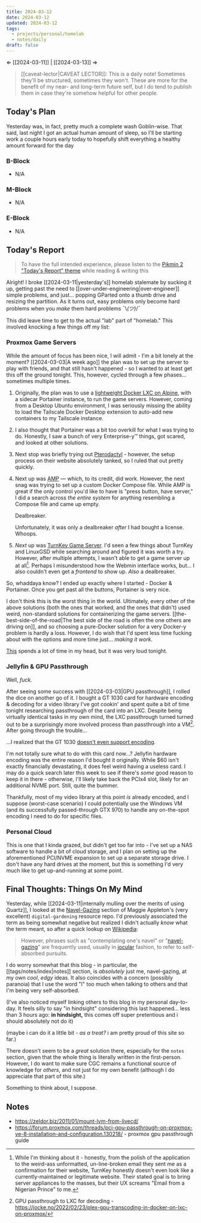 ```yaml
---
title: 2024-03-12
date: 2024-03-12
updated: 2024-03-12
tags:
  - projects/personal/homelab
  - notes/daily
draft: false
---
```

⇐ [[2024-03-11]] | [[2024-03-13]] ⇒

> [[caveat-lector|CAVEAT LECTOR]]: This is a daily note! Sometimes they'll be structured, sometimes they won't. These are more for the benefit of my near- and long-term future self, but I do tend to publish them in case they're somehow helpful for other people.

## Today's Plan

Yesterday was, in fact, pretty much a complete wash Goblin-wise. That said, last night I got an actual human amount of sleep, so I'll be starting work a couple hours early today to hopefully shift everything a healthy amount forward for the day

### B-Block

- N/A

### M-Block

- N/A

### E-Block

- N/A

## Today's Report

> To have the full intended experience, please listen to the [Pikmin 2 "Today's Report" theme](https://www.youtube.com/watch?v=l1fCmKZnq3U&list=PLwyW5mbdZMGN8mGTqvDhsBs37SW4TkHcw&index=85) while reading & writing this


Alright! I broke [[2024-03-11|yesterday's]] homelab stalemate by sucking it up, getting past the need to [[over-under-engineering|over-engineer]] simple problems, and just... popping GParted onto a thumb drive and resizing the partition. As it turns out, easy problems only become hard problems when you *make* them hard problems ¯\\_(ツ)_/¯

This did leave time to get to the actual "lab" part of "homelab." This involved knocking a few things off my list:

### Proxmox Game Servers

While the amount of focus has been nice, I will admit - I'm a bit lonely at the moment? [[2024-03-03|A week ago]] the plan was to set up the server to play with friends, and that still hasn't happened - so I wanted to at least get this off the ground tonight. This, however, cycled through a few phases... sometimes multiple times.

1. Originally, the plan was to use a [lightweight Docker LXC on Alpine](https://tteck.github.io/Proxmox/), with a sidecar Portainer instance, to run the game servers. However, coming from a Desktop Ubuntu environment, I was seriously missing the ability to load the Tailscale Docker Desktop extension to auto-add new containers to my Tailscale instance.
2. I also thought that Portainer was a bit too overkill for what I was trying to do. Honestly, I saw a bunch of very Enterprise-y™ things, got scared, and looked at other solutions.
3. Next stop was briefly trying out [Pterodactyl](https://pterodactyl.io/) - however, the setup process on their website absolutely tanked, so I ruled that out pretty quickly.
4. Next up was [AMP](https://cubecoders.com/AMP) — which, to its credit, did work. However, the next snag was trying to set up a custom Docker Compose file. While AMP is great if the only control you'd like to have is "press button, have server," I did a search across *the entire system* for anything resembling a Compose file and came up empty.
   
   Dealbreaker.
   
   Unfortunately, it was only a dealbreaker *after* I had bought a license. Whoops.
5. *Next* up was [TurnKey Game Server](https://www.turnkeylinux.org/). I'd seen a few things about TurnKey and LinuxGSD while searching around and figured it was worth a try. However, after multiple attempts, I wasn't able to get a game server up at all[^1]. Perhaps I misunderstood how the Webmin interface works, but... I also couldn't even get a *frontend* to show up. *Also* a dealbreaker.
   
So, whaddaya know? I ended up exactly where I started - Docker & Portainer. Once you get past all the buttons, Portainer is very nice.

I don't think this is the worst thing in the world. Ultimately, every other of the above solutions (both the ones that worked, and the ones that didn't) used weird, non-standard solutions for containerizing the game servers. [[the-best-side-of-the-road|The best side of the road is often the one others are driving on]], and so choosing a pure-Docker solution for a very Docker-y problem is hardly a loss. However, I do wish that I'd spent less time fucking about with the options and more time just... *making it work*.
   
[This](https://i.kym-cdn.com/entries/icons/original/000/036/712/rakecover.jpg) spends a lot of time in my head, but it was very loud tonight.

### Jellyfin & GPU Passthrough

Well, *fuck.*

After seeing some success with [[2024-03-03|GPU passthrough]], I rolled the dice on another go of it. I bought a GT 1030 card for hardware encoding & decoding for a video library I've got cookin' and spent quite a bit of time tonight researching passthrough of the card into an LXC. Despite being virtually identical tasks in my own mind, the LXC passthrough turned turned out to be a surprisingly more involved process than passthrough into a VM[^2]. After going through the trouble...

...I realized that the GT 1030 [doesn't even support encoding](https://arc.net/l/quote/zkiphdzw).

I'm not totally sure what to do with this card now...? Jellyfin hardware encoding was the entire reason I'd bought it originally. While $60 isn't exactly financially devastating, it does feel weird having a useless card. I may do a quick search later this week to see if there's *some* good reason to keep it in there - otherwise, I'll likely take back the PCIx4 slot, likely for an additional NVME port. Still, quite the bummer.

Thankfully, most of my video library at this point *is* already encoded, and I suppose (worst-case scenario) I could potentially use the Windows VM (and its successfully passed-through GTX 970) to handle any on-the-spot encoding I need to do for specific files.

### Personal Cloud

This is one that I kinda grazed, but didn't get too far into - I've set up a NAS software to handle a bit of cloud storage, and I plan on setting up the aforementioned PCI/NVME expansion to set up a separate storage drive. I don't have any hard drives at the moment, but this is something I'd very much like to get up-and-running at some point.

## Final Thoughts: Things On My Mind

Yesterday, while [[2024-03-11|internally mulling over the merits of using Quartz]], I looked at the [Navel-Gazing](https://github.com/MaggieAppleton/digital-gardeners?tab=readme-ov-file#theory-philosophy-and-navel-gazing) section of Maggie Appleton's (very excellent) `digital-gardening` resource repo. I'd previously associated the term as being somewhat negative but realized I didn't actually *know* what the term meant, so after a quick lookup on [Wikipedia](https://en.wikipedia.org/wiki/Navel_gazing):

> However, phrases such as "contemplating one's navel" or "[navel-gazing](https://en.wiktionary.org/wiki/navel-gazing "wikt:navel-gazing")" are frequently used, usually in [jocular](https://en.wikipedia.org/wiki/Jocular "Jocular") fashion, to refer to self-absorbed pursuits.

I do worry somewhat that this blog - in particular, the [[tags/notes/index|notes]] section, is *absolutely* just me, navel-gazing, at my own *cool*, *edgy* ideas. It also coincides with a concern (possibly paranoia) that I use the word "I" too much when talking to others and that I'm being very self-absorbed.

(I've also noticed myself linking others to this blog in my personal day-to-day. It feels silly to say "in hindsight" considering this last happened... less than 3 hours ago: **in hindsight,** this comes off super pretentious and i should absolutely not do it)

(maybe i can do it a little bit - *as a treat?* i am pretty proud of this site so far.)

There doesn't seem to be a *great* solution there, especially for the `notes` section, given that the whole thing is literally written in the first-person. However, I do want to make sure CGC remains a functional source of knowledge for *others*, and not just for my own benefit (although I do appreciate that part of this site.)

Something to think about, I suppose.

## Notes

- https://zeldor.biz/2011/01/mount-lvm-from-livecd/
- https://forum.proxmox.com/threads/pci-gpu-passthrough-on-proxmox-ve-8-installation-and-configuration.130218/ - proxmox gpu passthrough guide

[^1]: While I'm thinking about it - honestly, from the polish of the application to the weird-ass unformatted, un-line-broken email they sent me as a confirmation for their website, TurnKey honestly doesn't even look like a currently-maintained or legitimate website. Their stated goal is to bring server appliances to the masses, but their UX screams "Email from a Nigerian Prince" to me.
[^2]:   GPU passthrough to LXC for decoding - https://jocke.no/2022/02/23/plex-gpu-transcoding-in-docker-on-lxc-on-proxmox/